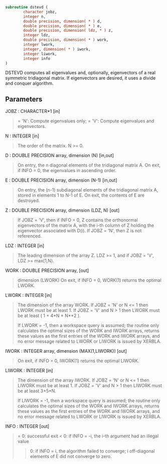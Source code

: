 ```fortran
subroutine dstevd (
        character jobz,
        integer n,
        double precision, dimension( * ) d,
        double precision, dimension( * ) e,
        double precision, dimension( ldz, * ) z,
        integer ldz,
        double precision, dimension( * ) work,
        integer lwork,
        integer, dimension( * ) iwork,
        integer liwork,
        integer info
)
```

DSTEVD computes all eigenvalues and, optionally, eigenvectors of a
real symmetric tridiagonal matrix. If eigenvectors are desired, it
uses a divide and conquer algorithm.

## Parameters
JOBZ : CHARACTER\*1 [in]
> = 'N':  Compute eigenvalues only;
> = 'V':  Compute eigenvalues and eigenvectors.

N : INTEGER [in]
> The order of the matrix.  N >= 0.

D : DOUBLE PRECISION array, dimension (N) [in,out]
> On entry, the n diagonal elements of the tridiagonal matrix
> A.
> On exit, if INFO = 0, the eigenvalues in ascending order.

E : DOUBLE PRECISION array, dimension (N-1) [in,out]
> On entry, the (n-1) subdiagonal elements of the tridiagonal
> matrix A, stored in elements 1 to N-1 of E.
> On exit, the contents of E are destroyed.

Z : DOUBLE PRECISION array, dimension (LDZ, N) [out]
> If JOBZ = 'V', then if INFO = 0, Z contains the orthonormal
> eigenvectors of the matrix A, with the i-th column of Z
> holding the eigenvector associated with D(i).
> If JOBZ = 'N', then Z is not referenced.

LDZ : INTEGER [in]
> The leading dimension of the array Z.  LDZ >= 1, and if
> JOBZ = 'V', LDZ >= max(1,N).

WORK : DOUBLE PRECISION array, [out]
> dimension (LWORK)
> On exit, if INFO = 0, WORK(1) returns the optimal LWORK.

LWORK : INTEGER [in]
> The dimension of the array WORK.
> If JOBZ  = 'N' or N <= 1 then LWORK must be at least 1.
> If JOBZ  = 'V' and N > 1 then LWORK must be at least
> ( 1 + 4\*N + N\*\*2 ).
> 
> If LWORK = -1, then a workspace query is assumed; the routine
> only calculates the optimal sizes of the WORK and IWORK
> arrays, returns these values as the first entries of the WORK
> and IWORK arrays, and no error message related to LWORK or
> LIWORK is issued by XERBLA.

IWORK : INTEGER array, dimension (MAX(1,LIWORK)) [out]
> On exit, if INFO = 0, IWORK(1) returns the optimal LIWORK.

LIWORK : INTEGER [in]
> The dimension of the array IWORK.
> If JOBZ  = 'N' or N <= 1 then LIWORK must be at least 1.
> If JOBZ  = 'V' and N > 1 then LIWORK must be at least 3+5\*N.
> 
> If LIWORK = -1, then a workspace query is assumed; the
> routine only calculates the optimal sizes of the WORK and
> IWORK arrays, returns these values as the first entries of
> the WORK and IWORK arrays, and no error message related to
> LWORK or LIWORK is issued by XERBLA.

INFO : INTEGER [out]
> = 0:  successful exit
> < 0:  if INFO = -i, the i-th argument had an illegal value
> > 0:  if INFO = i, the algorithm failed to converge; i
> off-diagonal elements of E did not converge to zero.
